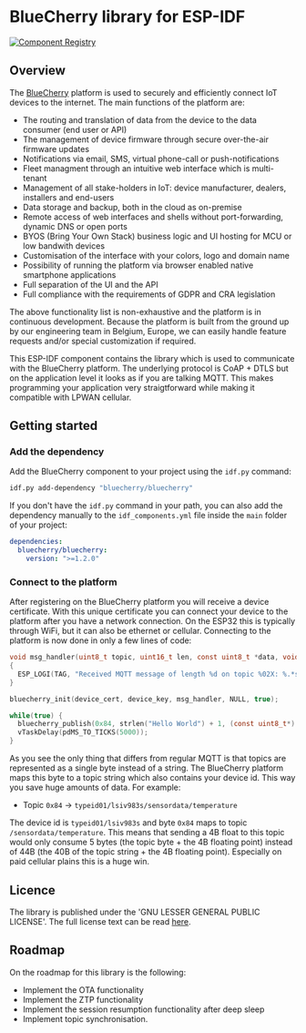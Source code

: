 # BlueCherry library for ESP-IDF

[![Component Registry](https://components.espressif.com/components/bluecherry/bluecherry/badge.svg)](https://components.espressif.com/components/bluecherry/bluecherry)

## Overview

The [BlueCherry](https://www.bluecherry.io) platform is used to securely and efficiently connect IoT
devices to the internet. The main functions of the platform are:
 - The routing and translation of data from the device to the data consumer (end user or API)
 - The management of device firmware through secure over-the-air firmware updates
 - Notifications via email, SMS, virtual phone-call or push-notifications
 - Fleet managment through an intuitive web interface which is multi-tenant
 - Management of all stake-holders in IoT: device manufacturer, dealers, installers and end-users
 - Data storage and backup, both in the cloud as on-premise
 - Remote access of web interfaces and shells without port-forwarding, dynamic DNS or open ports
 - BYOS (Bring Your Own Stack) business logic and UI hosting for MCU or low bandwith devices
 - Customisation of the interface with your colors, logo and domain name
 - Possibility of running the platform via browser enabled native smartphone applications
 - Full separation of the UI and the API
 - Full compliance with the requirements of GDPR and CRA legislation

The above functionality list is non-exhaustive and the platform is in continuous development. 
Because the platform is built from the ground up by our engineering team in Belgium, Europe, we can 
easily handle feature requests and/or special customization if required. 

This ESP-IDF component contains the library which is used to communicate with the BlueCherry 
platform. The underlying protocol is CoAP + DTLS but on the application level it looks as if you are
talking MQTT. This makes programming your application very straigtforward while making it compatible
with LPWAN cellular.

## Getting started

### Add the dependency

Add the BlueCherry component to your project using the `idf.py` command:

```bash
idf.py add-dependency "bluecherry/bluecherry"
```

If you don't have the `idf.py` command in your path, you can also add the dependency manually to
the `idf_components.yml` file inside the `main` folder of your project:

```yml
dependencies:
  bluecherry/bluecherry:
    version: ">=1.2.0"
```

### Connect to the platform

After registering on the BlueCherry platform you will receive a device certificate. With this unique
certificate you can connect your device to the platform after you have a network connection. On the
ESP32 this is typically through WiFi, but it can also be ethernet or cellular. Connecting to the
platform is now done in only a few lines of code:

```C
void msg_handler(uint8_t topic, uint16_t len, const uint8_t *data, void *args)
{
  ESP_LOGI(TAG, "Received MQTT message of length %d on topic %02X: %.*s", len, topic, len, data);
}

bluecherry_init(device_cert, device_key, msg_handler, NULL, true);

while(true) {
  bluecherry_publish(0x84, strlen("Hello World") + 1, (const uint8_t*) "Hello World");
  vTaskDelay(pdMS_TO_TICKS(5000));
} 
```

As you see the only thing that differs from regular MQTT is that topics are represented as a single
byte instead of a string. The BlueCherry platform maps this byte to a topic string which also
contains your device id. This way you save huge amounts of data. For example:

 - Topic `0x84` -> `typeid01/lsiv983s/sensordata/temperature`

The device id is `typeid01/lsiv983s` and byte `0x84` maps to topic `/sensordata/temperature`. This
means that sending a 4B float to this topic would only consume 5 bytes (the topic byte + the 4B 
floating point) instead of 44B (the 40B of the topic string + the 4B floating point). Especially on
paid cellular plains this is a huge win.

## Licence 

The library is published under the 'GNU LESSER GENERAL PUBLIC LICENSE'. The full license text can 
be read [here](license.md).

## Roadmap

On the roadmap for this library is the following:
 - Implement the OTA functionality
 - Implement the ZTP functionality
 - Implement the session resumption functionality after deep sleep
 - Implement topic synchronisation.
